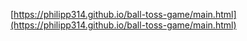 [https://philipp314.github.io/ball-toss-game/main.html](https://philipp314.github.io/ball-toss-game/main.html)
